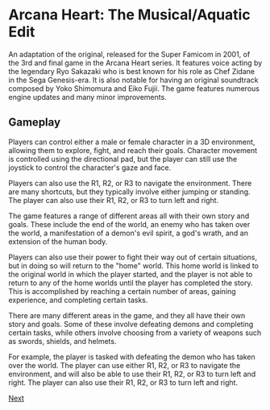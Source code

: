 # Arcana Heart: The Musical/Aquatic Edit

An adaptation of the original, released for the Super Famicom in 2001, of the 3rd and final game in the Arcana Heart series. It features voice acting by the legendary Ryo Sakazaki who is best known for his role as Chef Zidane in the Sega Genesis-era. It is also notable for having an original soundtrack composed by Yoko Shimomura and Eiko Fujii. The game features numerous engine updates and many minor improvements.

## Gameplay

Players can control either a male or female character in a 3D environment, allowing them to explore, fight, and reach their goals. Character movement is controlled using the directional pad, but the player can still use the joystick to control the character's gaze and face.

Players can also use the R1, R2, or R3 to navigate the environment. There are many shortcuts, but they typically involve either jumping or standing. The player can also use their R1, R2, or R3 to turn left and right.

The game features a range of different areas all with their own story and goals. These include the end of the world, an enemy who has taken over the world, a manifestation of a demon's evil spirit, a god's wrath, and an extension of the human body.

Players can also use their power to fight their way out of certain situations, but in doing so will return to the "home" world. This home world is linked to the original world in which the player started, and the player is not able to return to any of the home worlds until the player has completed the story. This is accomplished by reaching a certain number of areas, gaining experience, and completing certain tasks.

There are many different areas in the game, and they all have their own story and goals. Some of these involve defeating demons and completing certain tasks, while others involve choosing from a variety of weapons such as swords, shields, and helmets.

For example, the player is tasked with defeating the demon who has taken over the world. The player can use either R1, R2, or R3 to navigate the environment, and will also be able to use their R1, R2, or R3 to turn left and right. The player can also use their R1, R2, or R3 to turn left and right.

[Next](354.md)